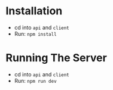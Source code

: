 # Installation
* cd into ``api`` and ``client``
* Run: ``npm install``

# Running The Server
* cd into ``api`` and ``client``
* Run: ``npm run dev``